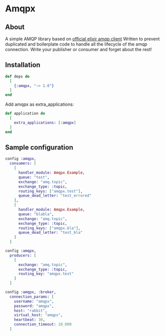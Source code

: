 Amqpx
=========

## About
A simple AMQP library based on [official elixir amqp client](https://hex.pm/packages/amqp)
Written to prevent duplicated and boilerplate code to handle all the lifecycle of the amqp connection. Write your publisher or consumer and forget about the rest!

## Installation

```elixir
def deps do
  [
    {:amqpx, "~> 1.0"}
  ]
end
```

Add amqpx as extra_applications:

```elixir
def application do
  [
    extra_applications: [:amqpx]
  ]
end
```

## Sample configuration

```elixir
config :amqpx,
  consumers: [
    [
      handler_module: Amqpx.Example,
      queue: "test",
      exchange: "amq.topic",
      exchange_type: :topic,
      routing_keys: ["amqpx.test"],
      queue_dead_letter: "test_errored"
    ],
    [
      handler_module: Amqpx.Example,
      queue: "blabla",
      exchange: "amq.topic",
      exchange_type: :topic,
      routing_keys: ["amqpx.bla"],
      queue_dead_letter: "test_bla"
    ]
  ]

config :amqpx,
  producers: [
    [
      exchange: "amq.topic",
      exchange_type: :topic,
      routing_key: "amqpx.test"
    ]
  ]

config :amqpx, :broker,
  connection_params: [
    username: "amqpx",
    password: "amqpx",
    host: "rabbit",
    virtual_host: "amqpx",
    heartbeat: 30,
    connection_timeout: 10_000
  ]
```
